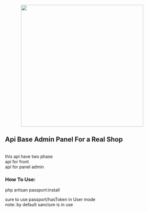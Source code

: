 <p align="center"><a href="https://laravel.com" target="_blank"><img src="https://raw.githubusercontent.com/laravel/art/master/logo-lockup/5%20SVG/2%20CMYK/1%20Full%20Color/laravel-logolockup-cmyk-red.svg" width="400"></a></p>

## Api Base Admin Panel For a Real Shop
<br>this api have two phase <br>
api for front <br>
api for panel admin
### How To Use:
php artisan passport:install <br>

sure to use passport/hasToken in User mode <br>
note: by default sanctum is in use <br>




